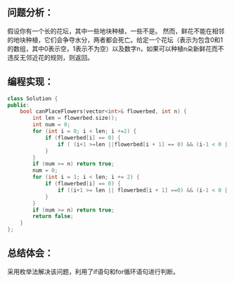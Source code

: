 ## 问题分析：
假设你有一个长的花坛，其中一些地块种植，一些不是。 然而，鲜花不能在相邻的地块种植，它们会争夺水分，两者都会死亡。给定一个花坛（表示为包含0和1的数组，其中0表示空，1表示不为空）以及数字n，如果可以种植n朵新鲜花而不违反无邻近花的规则，则返回。
## 编程实现：
```c++
class Solution {
public:
    bool canPlaceFlowers(vector<int>& flowerbed, int n) {
        int len = flowerbed.size();
        int num = 0;
        for (int i = 0; i < len; i +=2) {
            if (flowerbed[i] == 0) {
                if ( (i+1 >=len ||flowerbed[i + 1] == 0) && (i-1 < 0 ||flowerbed[i - 1] == 0) ) num++;
            }
        }
        if (num >= n) return true;
        num = 0;
        for (int i = 1; i < len; i += 2) {
            if (flowerbed[i] == 0) {
                if ((i+1 >= len || flowerbed[i + 1] ==0) && (i-1 < 0 || flowerbed[i - 1] == 0)) num++;
            }
        }
        if (num >= n) return true;
        return false;
    }
};
```
## 总结体会：
采用枚举法解决该问题，利用了if语句和for循环语句进行判断。